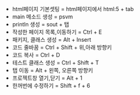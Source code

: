 * html페이지 기본셋팅 = html페이지에서 html:5 + tab
* main 메소드 생성 = psvm
* println 생성 = sout + 탭   
* 작성한 페이지 목록,이동하기 = Ctrl + E
* 패키지, 클래스 생성 = Alt + Insert
* 코드 줄바꿈 = Ctrl + Shift + 위,아래 방향키
* 코드 복사 = Ctrl + D
* 테스트 클래스 생성 = Ctrl + Shift + T
* 탭 이동 = Alt + 왼쪽, 오른쪽 방향키
* 프로젝트창 열기,닫기 = Alt + 1
* 한꺼번에 수정하기 = Shift + f + 6
